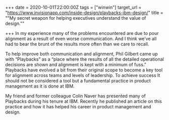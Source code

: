 +++
date = 2020-10-01T22:00:00Z
tags = ["winwin"]
target_url = "https://www.invisionapp.com/inside-design/playbacks-ibm-design/"
title = "\"My secret weapon for helping executives understand the value of design.\""

+++
In my experience many of the problems encountered are due to pour alignment as a result of even worse communication. And I think we’ve all had to bear the brunt of the results more often than we care to recall.

To help improve both communication and alignment, Phil Gilbert came up with “Playbacks” as a “place where the results of all the detailed operational decisions are shown and alignment is kept with a minimum of fuss.” Playbacks have evolved a bit from their original scope to become a key tool for alignment across teams and levels of leadership. To achieve success It should not be considered a tool but a fundamental practice in product management as it is done at IBM.

My friend and former colleague Colin Naver has presented many of Playbacks during his tenure at IBM. Recently he published an article on this practice and how it has helped his career in product management and design.